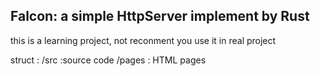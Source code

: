 ## Falcon: a simple HttpServer implement by Rust

this is a learning project, not reconment you use it in real project

struct :
  /src :source code
  /pages : HTML pages